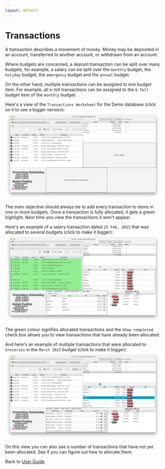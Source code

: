 ```yaml
---
layout: default
---
```

# Transactions
A transaction describes a movement of money. Money may be deposited in an account,
transferred to another account, or withdrawn from an account.

Where budgets are concerned, a deposit transaction can be split over many budgets,
for example, a salary can be split over the `monthly` budget, the `holiday` budget,
the `emergency` budget and the `annual` budget.

On the other hand, multiple transactions can be assigned to one budget item.
For example, all e-toll transactions can be assigned to the `E-Toll` budget item
of the `monthly` budget.

Here's a view of the `Transactions Worksheet` for the Demo database (click on it 
to see a bigger version):
[![Transactions Worksheet](images/transactions_worksheet.png)](images/transactions_worksheet.png)

The main objective should always be to add every transaction to items in one or more
budgets. Once a transaction is fully allocated, it gets a green highlight. Next time you 
view the transactions it won't appear.

Here's an example of a salary transaction dated `25 Feb, 2023` that was allocated
to several budgets (click to make it bigger):  
[![allocated to multiple budgets](images/allocate_to_many_budgets.png)](images/allocate_to_many_budgets.png)

The green colour signifies allocated transactions and the `Show completed` check box
allows you to view transactions that have already been allocated.

And here's an example of multiple transactions that were allocated to `Groceries` in
the `March 2023` budget (click to make it bigger):  
[![multiple transactions to one item](images/multiple_transactions_to_item.png)](images/multiple_transactions_to_item.png)

On this view you can also see a number of transactions that have not yet been allocated.
See if you can figure out how to allocate them.

Back to [User Guide](user_guide.markdown)
